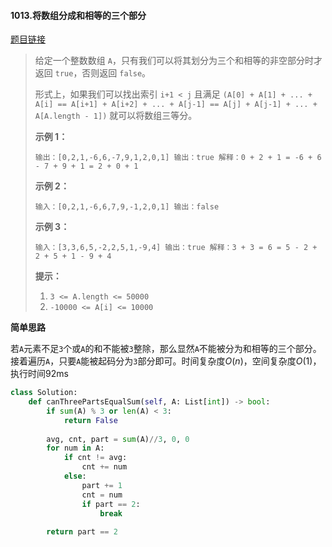#### 1013.将数组分成和相等的三个部分

[题目链接](https://leetcode-cn.com/problems/partition-array-into-three-parts-with-equal-sum)

> 给定一个整数数组 `A`，只有我们可以将其划分为三个和相等的非空部分时才返回 `true`，否则返回 `false`。
>
> 形式上，如果我们可以找出索引 `i+1 < j` 且满足 `(A[0] + A[1] + ... + A[i] == A[i+1] + A[i+2] + ... + A[j-1] == A[j] + A[j-1] + ... + A[A.length - 1])` 就可以将数组三等分。
>
>  
>
> **示例 1：**
>
> `
> 输出：[0,2,1,-6,6,-7,9,1,2,0,1]
> 输出：true
> 解释：0 + 2 + 1 = -6 + 6 - 7 + 9 + 1 = 2 + 0 + 1
> `
>
> **示例 2：**
>
> `
> 输入：[0,2,1,-6,6,7,9,-1,2,0,1]
> 输出：false
> `
>
> **示例 3：**
>
> `
> 输入：[3,3,6,5,-2,2,5,1,-9,4]
> 输出：true
> 解释：3 + 3 = 6 = 5 - 2 + 2 + 5 + 1 - 9 + 4
> `
>
>  
>
> **提示：**
>
> 1. `3 <= A.length <= 50000`
> 2. `-10000 <= A[i] <= 10000`

**简单思路**

若`A`元素不足`3`个或`A`的和不能被`3`整除，那么显然`A`不能被分为和相等的三个部分。接着遍历`A`，只要`A`能被起码分为`3`部分即可。时间复杂度$O(n)$，空间复杂度$O(1)$，执行时间92ms

```python
class Solution:
    def canThreePartsEqualSum(self, A: List[int]) -> bool:
        if sum(A) % 3 or len(A) < 3:
            return False
        
        avg, cnt, part = sum(A)//3, 0, 0
        for num in A:
            if cnt != avg:
                cnt += num
            else:
                part += 1
                cnt = num
                if part == 2:
                    break
                
        return part == 2
```

